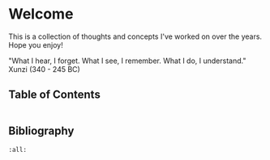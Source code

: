 # Welcome

This is a collection of thoughts and concepts I've worked on over the years. Hope you enjoy!


"What I hear, I forget. What I see, I remember. What I do, I understand." Xunzi (340 - 245 BC) 


## Table of Contents
```{tableofcontents}
```
## Bibliography

```{bibliography}
:all:
```
